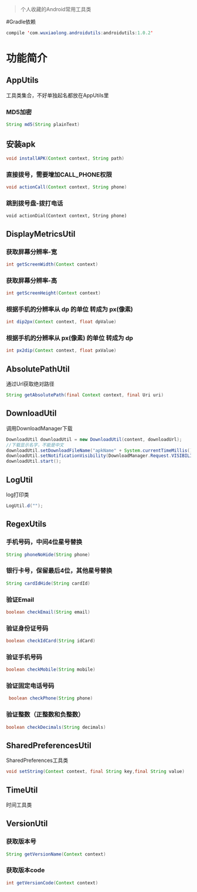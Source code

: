 > 个人收藏的Android常用工具类

#Gradle依赖
```java
compile 'com.wuxiaolong.androidutils:androidutils:1.0.2'
```
# 功能简介

## AppUtils
工具类集合，不好单独起名都放在AppUtils里
### MD5加密
```java
String md5(String plainText)
```

## 安装apk
```java
void installAPK(Context context, String path)
```

### 直接拨号，需要增加CALL_PHONE权限
```java
void actionCall(Context context, String phone)
```

### 跳到拨号盘-拨打电话
```
void actionDial(Context context, String phone)
```
## DisplayMetricsUtil
### 获取屏幕分辨率-宽
```java
int getScreenWidth(Context context)
```
### 获取屏幕分辨率-高
```java
int getScreenHeight(Context context)
```
### 根据手机的分辨率从 dp 的单位 转成为 px(像素)
```java
int dip2px(Context context, float dpValue)
```
### 根据手机的分辨率从 px(像素) 的单位 转成为 dp
```java
int px2dip(Context context, float pxValue)
```

## AbsolutePathUtil
通过Url获取绝对路径
```java
String getAbsolutePath(final Context context, final Uri uri)
```

## DownloadUtil
调用DownloadManager下载
```java
DownloadUtil downloadUtil = new DownloadUtil(content, downloadUrl);
//下载显示名字，不能是中文
downloadUtil.setDownloadFileName("apkName" + System.currentTimeMillis() + ".apk");
downloadUtil.setNotificationVisibility(DownloadManager.Request.VISIBILITY_VISIBLE_NOTIFY_COMPLETED);
downloadUtil.start();
```
## LogUtil
log打印类
```java
LogUtil.d("");
```
## RegexUtils
### 手机号码，中间4位星号替换
```java
String phoneNoHide(String phone)
```
### 银行卡号，保留最后4位，其他星号替换
```java
String cardIdHide(String cardId)
```
### 验证Email
```java
boolean checkEmail(String email)
```
### 验证身份证号码
```java
boolean checkIdCard(String idCard)
```
### 验证手机号码
```java
boolean checkMobile(String mobile)
```
### 验证固定电话号码
```java
 boolean checkPhone(String phone)
```
### 验证整数（正整数和负整数）
```java
boolean checkDecimals(String decimals)
```
## SharedPreferencesUtil
SharedPreferences工具类
```java
void setString(Context context, final String key,final String value)
```
## TimeUtil
时间工具类	

## VersionUtil
### 获取版本号
```java
String getVersionName(Context context)
```
### 获取版本code
```java
int getVersionCode(Context context)
```

